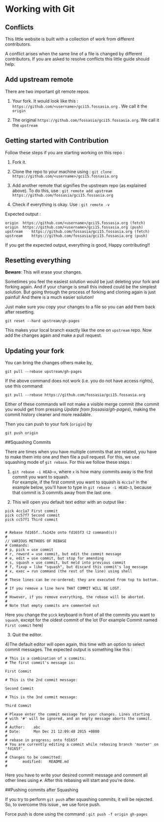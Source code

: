 Working with Git
==================

## Conflicts

This little website is built with a collection of work from different contributors.

A conflict arises when the same line of a file is changed by different contributors. If you are asked to resolve conflicts this little guide should help.

## Add upstream remote

There are two important git remote repos.

1) Your fork. It would look like this : `https://github.com/<username>/gci15.fossasia.org` . We call it the `origin`

2) The original `https://github.com/fossasia/gci15.fossasia.org`. We call it the `upstream`

## Getting started with Contribution

Follow these steps if you are starting working on this repo : 

1) Fork it.

2) Clone the repo to your machine using : 
`git clone https://github.com/<username>/gci15.fossasia.org`

3) Add another remote that signifies the upstream repo (as explained above). To do this, use : 
`git remote add upstream https://github.com/fossasia/gci15.fossasia.org`

4) Check if everything is okay. Use : 
`git remote -v`

Expected output : 

```shell
origin	https://github.com/<username>/gci15.fossasia.org (fetch)
origin	https://github.com/<username>/gci15.fossasia.org (push)
upstream	https://github.com/fossasia/gci15.fossasia.org (fetch)
upstream	https://github.com/fossasia/gci15.fossasia.org (push)
```

If you get the expected output, everything is good, Happy contributing!!

## Resetting everything

**Beware**: This will erase your changes.

Sometimes you feel the easiest solution would be just deleting your fork and forking again. And if your change is small this indeed could be the simplest solution.
But going through the process of forking and cloning again is just painful! And there is a much easier solution!

Just make sure you copy your changes to a file so you can add them back after resetting.

`git reset --hard upstream/gh-pages`

This makes your local branch exactly like the one on `upstream` repo. Now add the changes again and make a pull request.

## Updating your fork

You can bring the changes others make by,

`git pull --rebase upstream/gh-pages`

If the above command does not work (i.e. you do not have access rights), use this command:

`git pull --rebase https://github.com/fossasia/gci15.fossasia.org`  

Either of these commands will not make a visible merge commit (the commit you would get from pressing *Update from fossasia/gh-pages*), making the commit history cleaner and more readable.  

Then you can push to your fork (`origin`) by

`git push origin`

##Squashing Commits

There are times when you have multiple commits that are related, you have to make them into one and then file a pull request. For this, we use squashing mode of `git rebase`.
For this we follow these steps : 

1) `git rebase -i HEAD~x`, where `x` is how many commits away is the first commit you want to squash.  
For example, if the first commit you want to squash is `4cc1a7` in the example below, you'll have to type in `git rebase -i HEAD~3`, because that commit is 3 commits away from the last one. 

2) This will open you default text editor with an output like :

```shell
pick 4cc1a7 First commit
pick cc57f7 Second commit
pick cc57f1 Third commit


# Rebase fd165f..fa142e onto fd165f3 (2 command(s))
#
// VARIOUS METHODS OF REBASE
# Commands:
# p, pick = use commit
# r, reword = use commit, but edit the commit message
# e, edit = use commit, but stop for amending
# s, squash = use commit, but meld into previous commit
# f, fixup = like "squash", but discard this commit's log message
# x, exec = run command (the rest of the line) using shell
#
# These lines can be re-ordered; they are executed from top to bottom.
#
# If you remove a line here THAT COMMIT WILL BE LOST.
#
# However, if you remove everything, the rebase will be aborted.
#
# Note that empty commits are commented out
```
Here you change the `pick` keyboard in front of all the commits you want to `squash`, except for the oldest commit of the lot (For example Commit named `First commit` here)

3) Quit the editor. 

4)The default editor will open again, this time with an option to select commit messages. The expected output is something like this :

```shell
# This is a combination of x commits.
# The first commit's message is:

First Commit

# This is the 2nd commit message:

Second Commit 

# This is the 3nd commit message:

Third Commit 

# Please enter the commit message for your changes. Lines starting
# with '#' will be ignored, and an empty message aborts the commit.
#
# Author:    abc
# Date:      Mon Dec 21 12:09:48 2015 +0800
#
# rebase in progress; onto fd165f
# You are currently editing a commit while rebasing branch 'master' on 'fd165f'.
#
# Changes to be committed:
#       modified:   README.md
#
```                     
Here you have to write your desired commit message and comment all other lines using `#`. After this rebasing will start and you're done.

##Pushing commits after Squashing

If you try to perform `git push` after squashing commits, it will be rejected. So, to overcome this issue , we use force push. 

Force push is done using the command :
`git push -f origin gh-pages`
